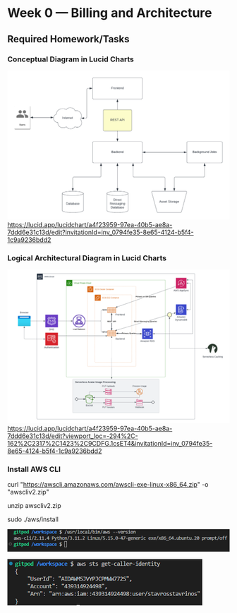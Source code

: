 # Week 0 — Billing and Architecture

## Required Homework/Tasks

### Conceptual Diagram in Lucid Charts

![Conceptual Diagram](https://github.com/StavrosCaptain/aws-bootcamp-cruddur-2023/blob/main/Images/Conceptual.png?raw=true)
https://lucid.app/lucidchart/a4f23959-97ea-40b5-ae8a-7ddd6e31c13d/edit?invitationId=inv_0794fe35-8e65-4124-b5f4-1c9a9236bdd2

### Logical Architectural Diagram in Lucid Charts

![Logical Diagram](https://github.com/StavrosCaptain/aws-bootcamp-cruddur-2023/blob/main/Images/Logical%20Architectural%20Diagram.png?raw=true)
https://lucid.app/lucidchart/a4f23959-97ea-40b5-ae8a-7ddd6e31c13d/edit?viewport_loc=-294%2C-162%2C2317%2C1423%2C9CDFG.1csET4&invitationId=inv_0794fe35-8e65-4124-b5f4-1c9a9236bdd2

### Install AWS CLI

curl "https://awscli.amazonaws.com/awscli-exe-linux-x86_64.zip" -o "awscliv2.zip"

unzip awscliv2.zip

sudo ./aws/install

![AWS CLI Install](https://github.com/StavrosCaptain/aws-bootcamp-cruddur-2023/blob/main/Images/cli%20install.png?raw=true)

![STS caller identity](https://github.com/StavrosCaptain/aws-bootcamp-cruddur-2023/blob/main/Images/env.png?raw=true)
